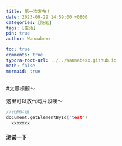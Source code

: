 ```yaml
---
title: 第一次发布！
date: 2023-09-29 14:59:00 +0800
categories: [随笔]
tags: [生活]
pin: true
author: Wannabexx

toc: true
comments: true
typora-root-url: ../../Wannabexx.github.io
math: false
mermaid: true
---
```


 #文章标题～ 


这里可以放代码片段噢～
```c++
//代码片段
document.getElementById('test')
  xxxxxxx
```

#### 测试一下

